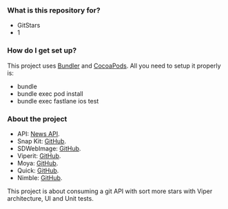 ### What is this repository for? ###

* GitStars
* 1

### How do I get set up? ###

This project uses [Bundler](http://bundler.io) and [CocoaPods](https://cocoapods.org). All you need to setup it properly is:

* bundle
* bundle exec pod install
* bundle exec fastlane ios test

### About the project ###

* API: [News API](https://newsapi.org/).
* Snap Kit: [GitHub](https://github.com/SnapKit/SnapKit).
* SDWebImage: [GitHub](https://github.com/SDWebImage/SDWebImage).
* Viperit: [GitHub](https://github.com/ferranabello/Viperit).
* Moya: [GitHub](https://github.com/Moya/Moya).
* Quick: [GitHub](https://github.com/Quick/Quick).
* Nimble: [GitHub](https://github.com/Quick/Nimble).

This project is about consuming a git API with sort more stars with Viper architecture, UI and Unit tests.
